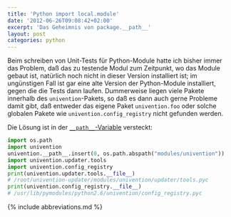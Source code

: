 ```yaml
---
title: 'Python import local.module'
date: '2012-06-26T09:08:42+02:00'
excerpt: 'Das Geheimnis von package.__path__'
layout: post
categories: python
---
```


Beim schreiben von Unit-Tests für Python-Module hatte ich bisher immer das Problem, daß das zu testende Modul zum Zeitpunkt, wo das Module gebaut ist, natürlich noch nicht in dieser Version installiert ist; im ungünstigen Fall ist gar eine alte Version der Python-Module installiert, gegen die die Tests dann laufen. Dummerweise liegen viele Pakete innerhalb des `univention`-Pakets, so daß es dann auch gerne Probleme damit gibt, daß entweder das eigene Paket `univention.foo` oder solche globalen Pakete wie `univention.config_registry` nicht gefunden werden.

Die Lösung ist in der [`__path__`-Variable](http://docs.python.org/tutorial/modules.html#packages-in-multiple-directories) versteckt:
```python
import os.path
import univention
univention.__path__.insert(0, os.path.abspath("modules/univention"))
import univention.updater.tools
import univention.config_registry
print(univention.updater.tools.__file__)
# /root/univention-updater/modules/univention/updater/tools.pyc
print(univention.config_registry.__file__)
# /usr/lib/pymodules/python2.6/univention/config_registry.pyc
```

{% include abbreviations.md %}
